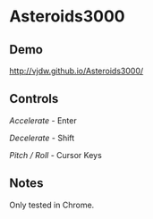 # Asteroids3000

## Demo

http://vjdw.github.io/Asteroids3000/

## Controls

*Accelerate* - Enter

*Decelerate* - Shift

*Pitch / Roll* - Cursor Keys

## Notes
Only tested in Chrome.


